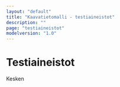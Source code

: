 ```yaml
---
layout: "default"
title: "Kaavatietomalli - testiaineistot"
description: ""
page: "testiaineistot"
modelversion: "1.0"
---
```

# Testiaineistot

Kesken
